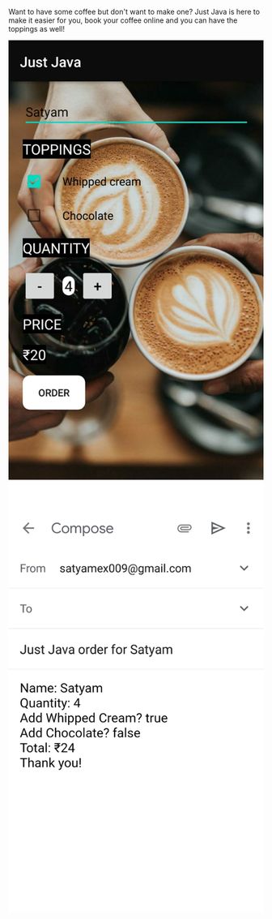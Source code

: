 
Want to have some coffee but don't want to make one? Just Java is here to make it easier for you, book your coffee online and you can have the toppings as well!

![](https://github.com/Satyyam/JustJava_Coffee/blob/master/JustJava_Coffee/1.jpeg)
![](https://github.com/Satyyam/JustJava_Coffee/blob/master/JustJava_Coffee/2.jpeg)
